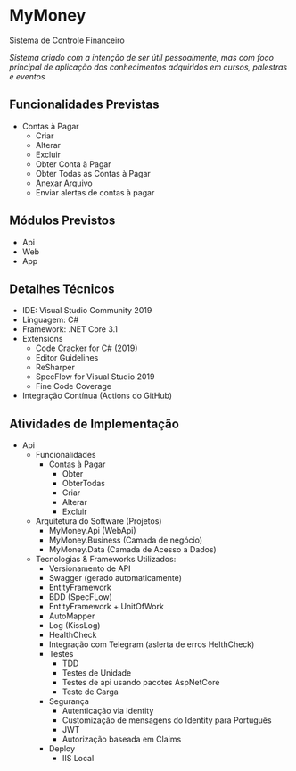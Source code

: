 # MyMoney
Sistema de Controle Financeiro

*Sistema criado com a intenção de ser útil pessoalmente, mas com foco principal de aplicação dos conhecimentos adquiridos em cursos, palestras e eventos*

## Funcionalidades Previstas
- Contas à Pagar
  - Criar
  - Alterar
  - Excluir
  - Obter Conta à Pagar
  - Obter Todas as Contas à Pagar
  - Anexar Arquivo
  - Enviar alertas de contas à pagar
  
## Módulos Previstos
- Api
- Web
- App

## Detalhes Técnicos
- IDE: Visual Studio Community 2019
- Linguagem: C#
- Framework: .NET Core 3.1
- Extensions
  - Code Cracker for C# (2019)
  - Editor Guidelines
  - ReSharper
  - SpecFlow for Visual Studio 2019
  - Fine Code Coverage
- Integração Contínua (Actions do GitHub) 

## Atividades de Implementação
- Api
  - Funcionalidades
    - Contas à Pagar 
      - Obter
      - ObterTodas
      - Criar 
      - Alterar
      - Excluir
  - Arquitetura do Software (Projetos)
    - MyMoney.Api (WebApi)
    - MyMoney.Business (Camada de negócio)
    - MyMoney.Data (Camada de Acesso a Dados)
  - Tecnologias & Frameworks Utilizados:
    - Versionamento de API
    - Swagger (gerado automaticamente)
    - EntityFramework
    - BDD (SpecFLow)			
    - EntityFramework + UnitOfWork
    - AutoMapper    
    - Log (KissLog)
    - HealthCheck
    - Integração com Telegram (aslerta de erros HelthCheck) 
    - Testes
      - TDD
      - Testes de Unidade
      - Testes de api usando pacotes AspNetCore
      - Teste de Carga
    - Segurança
      - Autenticação via Identity
      - Customização de mensagens do Identity para Português
      - JWT
      - Autorização baseada em Claims
    - Deploy
      - IIS Local 
